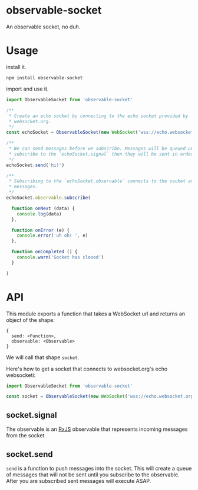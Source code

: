 # observable-socket

An observable socket, no duh.

# Usage

install it.

```shell
npm install observable-socket
```

import and use it.

```js
import ObservableSocket from 'observable-socket'

/**
 * Create an echo socket by connecting to the echo socket provided by
 * websocket.org.
 */
const echoSocket = ObservableSocket(new WebSocket('wss://echo.websocket.org'))

/**
 * We can send messages before we subscribe. Messages will be queued until you
 * subscribe to the `echoSocket.signal` then they will be sent in order.
 */
echoSocket.send('hi!')

/**
 * Subscribing to the `echoSocket.observable` connects to the socket and sends queued
 * messages.
 */
echoSocket.observable.subscribe(

  function onNext (data) {
    console.log(data)
  },

  function onError (e) {
    console.error('uh oh! ', e)
  },

  function onCompleted () {
    console.warn('Socket has closed')
  }

)
```

# API

This module exports a function that takes a WebSocket url and returns an object
of the shape:

```
{
  send: <Function>,
  observable: <Observable>
}
```

We will call that shape `socket`.

Here's how to get a socket that connects to websocket.org's echo websocketi:

```js
import ObservableSocket from 'observable-socket'

const socket = ObservableSocket(new WebSocket('wss://echo.websocket.org'))
```

## socket.signal

The observable is an [RxJS](https://github.com/Reactive-Extensions/RxJS) observable
that represents incoming messages from the socket.

## socket.send

`send` is a function to push messages into the socket. This will create
a queue of messages that will not be sent until you subscribe to the
observable. After you are subscribed sent messages will execute ASAP.
